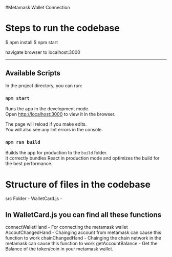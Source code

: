 #Metamask Wallet Connection
# Steps to run the codebase 

$ npm install
$ npm start

navigate browser to localhost:3000

-----------------------------

## Available Scripts

In the project directory, you can run:

### `npm start`

Runs the app in the development mode.\
Open [http://localhost:3000](http://localhost:3000) to view it in the browser.

The page will reload if you make edits.\
You will also see any lint errors in the console.

### `npm run build`

Builds the app for production to the `build` folder.\
It correctly bundles React in production mode and optimizes the build for the best performance.

# Structure of files in the codebase

src Folder -
    WalletCard.js - 
## In WalletCard.js you can find all these functions

connectWalletHand - For connecting the metamask wallet
AccoutChangedHand - Chainging account from metamask can cause this function to work
chainChangedHand - Chainging the chain network in the metamask can cause this function to work
getAccountBalance - Get the Balance of the token/coin in your metamask wallet. 

